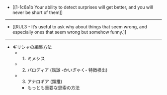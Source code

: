 - [[1-1c6a1b Your ability to detect surprises will get better, and you will never be short of them]]
---
- [[RUL3 - It’s useful to ask why about things that seem wrong, and especially ones that seem wrong but somehow funny.]]
---
- ギリシャの編集方法
  - 1. ミメシス
  - 2. パロディア (諧謔 -かいぎゃく- 特徴検出)
  - 3. アナロギア (類推)
    - もっとも重要な思索の方法